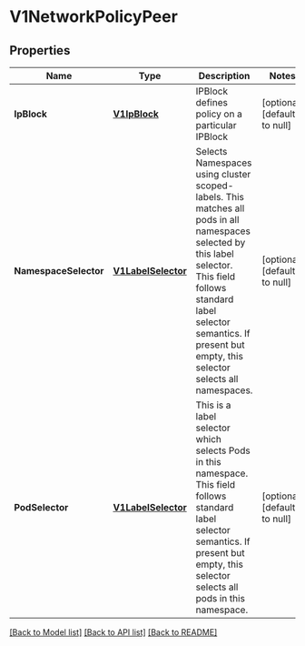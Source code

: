 # V1NetworkPolicyPeer

## Properties
Name | Type | Description | Notes
------------ | ------------- | ------------- | -------------
**IpBlock** | [**V1IpBlock**](v1.IPBlock.md) | IPBlock defines policy on a particular IPBlock | [optional] [default to null]
**NamespaceSelector** | [**V1LabelSelector**](v1.LabelSelector.md) | Selects Namespaces using cluster scoped-labels. This matches all pods in all namespaces selected by this label selector. This field follows standard label selector semantics. If present but empty, this selector selects all namespaces. | [optional] [default to null]
**PodSelector** | [**V1LabelSelector**](v1.LabelSelector.md) | This is a label selector which selects Pods in this namespace. This field follows standard label selector semantics. If present but empty, this selector selects all pods in this namespace. | [optional] [default to null]

[[Back to Model list]](../README.md#documentation-for-models) [[Back to API list]](../README.md#documentation-for-api-endpoints) [[Back to README]](../README.md)


